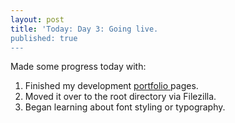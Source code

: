 ```yaml
---
layout: post
title: 'Today: Day 3: Going live.
published: true
---
```


Made some progress today with:
1. Finished my development <a href="/portfolio"> portfolio </a> pages.
2. Moved it over to the root directory via Filezilla.
3. Began learning about font styling or typography.

